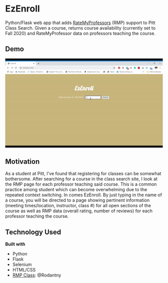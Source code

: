 # EzEnroll
Python/Flask web app that adds [RateMyProfessors](https://www.ratemyprofessors.com/) (RMP) support to Pitt Class Search. Given a course, returns course availability (currently set to Fall 2020) and RateMyProfessor data on professors teaching the course.

## Demo
<img src = "https://github.com/Akisanya/EzEnroll/blob/master/demo.gif" alt="demo gif"/>

## Motivation
As a student at Pitt, I've found that registering for classes can be somewhat bothersome. After searching for a course in the class search site, I look at the RMP page for each professor teaching said course. This is a common practice among student which can become overwhelming due to the repeated context switching. In comes EzEnroll. By just typing in the name of a course, you will be directed to a page showing pertinent information (meeting times/location, instructor, class #) for all open sections of the course as well as RMP data (overall rating, number of reviews) for each professor teaching the course.

## Technology Used
<b>Built with</b>
- Python
- Flask
- Selenium
- HTML/CSS
- [RMP Class](https://github.com/Rodantny/Rate-My-Professor-Scraper-and-Search): @Rodantny
